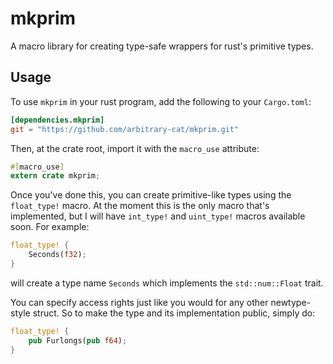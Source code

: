 # mkprim

A macro library for creating type-safe wrappers for rust's primitive types.

## Usage

To use `mkprim` in your rust program, add the following to your `Cargo.toml`:

```toml
[dependencies.mkprim]
git = "https://github.com/arbitrary-cat/mkprim.git"
```

Then, at the crate root, import it with the `macro_use` attribute:

```rust
#[macro_use]
extern crate mkprim;
```

Once you've done this, you can create primitive-like types using the `float_type!` macro. At the
moment this is the only macro that's implemented, but I will have `int_type!` and `uint_type!`
macros available soon. For example:

```rust
float_type! {
    Seconds(f32);
}
```

will create a type name `Seconds` which implements the `std::num::Float` trait.

You can specify access rights just like you would for any other newtype-style struct. So to make the
type and its implementation public, simply do:

```rust
float_type! {
    pub Furlongs(pub f64);
}
```
